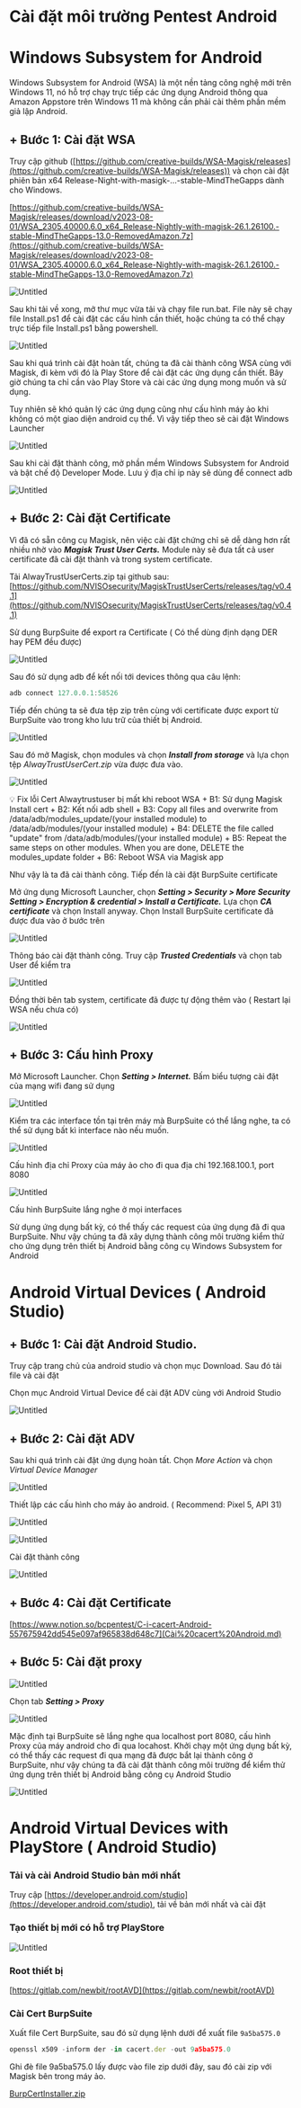 # Cài đặt môi trường Pentest Android

# Windows Subsystem for Android

Windows Subsystem for Android (WSA) là một nền tảng công nghệ mới trên Windows 11, nó hỗ trợ chạy trực tiếp các ứng dụng Android thông qua Amazon Appstore trên Windows 11 mà không cần phải cài thêm phần mềm giả lập Android.

## **+ Bước 1:** Cài đặt WSA

Truy cập github ([https://github.com/creative-builds/WSA-Magisk/releases](https://github.com/creative-builds/WSA-Magisk/releases)) và chọn cài đặt phiên bản x64 Release-Night-with-masigk-…-stable-MindTheGapps dành cho Windows.

[https://github.com/creative-builds/WSA-Magisk/releases/download/v2023-08-01/WSA_2305.40000.6.0_x64_Release-Nightly-with-magisk-26.1.26100.-stable-MindTheGapps-13.0-RemovedAmazon.7z](https://github.com/creative-builds/WSA-Magisk/releases/download/v2023-08-01/WSA_2305.40000.6.0_x64_Release-Nightly-with-magisk-26.1.26100.-stable-MindTheGapps-13.0-RemovedAmazon.7z)

![Untitled](Cài%20đặt%20môi%20trường%20Pentest%20Android/Untitled.png?raw=true)

Sau khi tải về xong, mở thư mục vừa tải và chạy file run.bat. File này sẽ chạy file Install.ps1 để cài đặt các cấu hình cần thiết, hoặc chúng ta có thể chạy trực tiếp file Install.ps1 bằng powershell.

![Untitled](Cài%20đặt%20môi%20trường%20Pentest%20Android/Untitled%201.png?raw=true)

Sau khi quá trình cài đặt hoàn tất, chúng ta đã cài thành công WSA cùng với Magisk, đi kèm với đó là Play Store để cài đặt các ứng dụng cần thiết. Bây giờ chúng ta chỉ cần vào Play Store và cài các ứng dụng mong muốn và sử dụng.

Tuy nhiên sẽ khó quản lý các ứng dụng cũng như cấu hình máy ảo khi không có một giao diện android cụ thể. Vì vậy tiếp theo sẽ cài đặt Windows Launcher

![Untitled](Cài%20đặt%20môi%20trường%20Pentest%20Android/Untitled%202.png?raw=true)

Sau khi cài đặt thành công, mở phần mềm Windows Subsystem for Android và bật chế độ Developer Mode. Lưu ý địa chỉ ip này sẽ dùng để connect adb

![Untitled](Cài%20đặt%20môi%20trường%20Pentest%20Android/Untitled%203.png?raw=true)

## **+ Bước 2:** Cài đặt Certificate

Vì đã có sẵn công cụ Magisk, nên việc cài đặt chứng chỉ sẽ dễ dàng hơn rất nhiều nhờ vào ***Magisk Trust User Certs.*** Module này sẽ đưa tất cả user certificate đã cài đặt thành và trong system certificate. 

Tải AlwayTrustUserCerts.zip tại github sau: [https://github.com/NVISOsecurity/MagiskTrustUserCerts/releases/tag/v0.4.1](https://github.com/NVISOsecurity/MagiskTrustUserCerts/releases/tag/v0.4.1)

Sử dụng BurpSuite để export ra Certificate ( Có thể dùng định dạng DER hay PEM đều được)

![Untitled](Cài%20đặt%20môi%20trường%20Pentest%20Android/Untitled%204.png?raw=true)

Sau đó sử dụng adb để kết nối tới devices thông qua câu lệnh:

```powershell
adb connect 127.0.0.1:58526
```

Tiếp đến chúng ta sẽ đưa tệp zip trên cùng với certificate được export từ BurpSuite vào trong kho lưu trữ của thiết bị Android.

![Untitled](Cài%20đặt%20môi%20trường%20Pentest%20Android/Untitled%205.png?raw=true)

Sau đó mở Magisk, chọn modules và chọn ***Install from storage*** và lựa chọn tệp *AlwayTrustUserCert.zip* vừa được đưa vào.

![Untitled](Cài%20đặt%20môi%20trường%20Pentest%20Android/Untitled%206.png?raw=true)

<aside>
💡 Fix lỗi Cert Alwaytrustuser bị mất khi reboot WSA
+ B1: Sử dụng Magisk Install cert
+ B2: Kết nối adb shell
+ B3: Copy all files and overwrite from /data/adb/modules_update/(your installed module) to /data/adb/modules/(your installed module)
+ B4: DELETE the file called "update" from /data/adb/modules/(your installed module)
+ B5:  Repeat the same steps on other modules. When you are done, DELETE the modules_update folder
+ B6: Reboot WSA via Magisk app

</aside>

Như vậy là ta đã cài thành công. Tiếp đến là cài đặt BurpSuite certificate

Mở ứng dụng Microsoft Launcher, chọn ***Setting > Security > More Security Setting > Encryption & credential > Install a Certificate.*** Lựa chọn ***CA certificate*** và chọn Install anyway. Chọn Install BurpSuite certificate đã được đưa vào ở bước trên

![Untitled](Cài%20đặt%20môi%20trường%20Pentest%20Android/Untitled%207.png?raw=true)

Thông báo cài đặt thành công. Truy cập ***Trusted Credentials*** và chọn tab User để kiểm tra

![Untitled](Cài%20đặt%20môi%20trường%20Pentest%20Android/Untitled%208.png?raw=true)

Đồng thời bên tab system, certificate đã được tự động thêm vào ( Restart lại WSA nếu chưa có)

![Untitled](Cài%20đặt%20môi%20trường%20Pentest%20Android/Untitled%209.png?raw=true)

## **+ Bước 3:** Cấu hình Proxy

Mở Microsoft Launcher. Chọn ***Setting > Internet.*** Bấm biểu tượng cài đặt của mạng wifi đang sử dụng

![Untitled](Cài%20đặt%20môi%20trường%20Pentest%20Android/Untitled%2010.png?raw=true)

Kiểm tra các interface tồn tại trên máy mà BurpSuite có thể lắng nghe, ta có thể sử dụng bất kì interface nào nếu muốn.

![Untitled](Cài%20đặt%20môi%20trường%20Pentest%20Android/Untitled%2011.png?raw=true)

Cấu hình địa chỉ Proxy của máy ảo cho đi qua địa chỉ 192.168.100.1, port 8080

![Untitled](Cài%20đặt%20môi%20trường%20Pentest%20Android/Untitled%2012.png?raw=true)

Cấu hình BurpSuite lắng nghe ở mọi interfaces

Sử dụng ứng dụng bất kỳ, có thể thấy các request của ứng dụng đã đi qua BurpSuite. Như vậy chúng ta đã xây dựng thành công môi trường kiểm thử cho ứng dụng trên thiết bị Android bằng công cụ Windows Subsystem for Android

# Android Virtual Devices ( Android Studio)

## + Bước 1: Cài đặt Android Studio.

Truy cập trang chủ của android studio và chọn mục Download. Sau đó tải file và cài đặt

Chọn mục Android Virtual Device để cài đặt ADV cùng với Android Studio

![Untitled](Cài%20đặt%20môi%20trường%20Pentest%20Android/Untitled%2013.png?raw=true)

## + Bước 2: Cài đặt ADV

Sau khi quá trình cài đặt ứng dụng hoàn tất. Chọn *More Action* và chọn *Virtual Device Manager* 

![Untitled](Cài%20đặt%20môi%20trường%20Pentest%20Android/Untitled%2014.png?raw=true)

Thiết lập các cấu hình cho máy ảo android. ( Recommend: Pixel 5, API 31)

![Untitled](Cài%20đặt%20môi%20trường%20Pentest%20Android/Untitled%2015.png?raw=true)

![Untitled](Cài%20đặt%20môi%20trường%20Pentest%20Android/Untitled%2016.png?raw=true)

Cài đặt thành công

![Untitled](Cài%20đặt%20môi%20trường%20Pentest%20Android/Untitled%2017.png?raw=true)

## **+ Bước 4:** Cài đặt Certificate

[https://www.notion.so/bcpentest/C-i-cacert-Android-557675942dd545e097af965838d648c7](Cài%20cacert%20Android.md)

## + Bước 5: Cài đặt proxy

![Untitled](Cài%20đặt%20môi%20trường%20Pentest%20Android/Untitled%2018.png?raw=true)

Chọn tab ***Setting > Proxy***

![Untitled](Cài%20đặt%20môi%20trường%20Pentest%20Android/Untitled%2019.png?raw=true)

Mặc định tại BurpSuite sẽ lắng nghe qua localhost port 8080, cấu hình Proxy của máy android cho đi qua locahost.
Khởi chạy một ứng dụng bất kỳ, có thể thấy các request đi qua mạng đã được bắt lại thành công ở BurpSuite, như vậy chúng ta đã cài đặt thành công môi trường để kiểm thử ứng dụng trên thiết bị Android bằng công cụ Android Studio

![Untitled](Cài%20đặt%20môi%20trường%20Pentest%20Android/Untitled%2020.png?raw=true)

# Android Virtual Devices with PlayStore ( Android Studio)

### Tải và cài Android Studio bản mới nhất

Truy cập [https://developer.android.com/studio](https://developer.android.com/studio), tải về bản mới nhất và cài đặt

### Tạo thiết bị mới có hỗ trợ PlayStore

![Untitled](Cài%20đặt%20môi%20trường%20Pentest%20Android/Untitled%2021.png?raw=true)

### Root thiết bị

[https://gitlab.com/newbit/rootAVD](https://gitlab.com/newbit/rootAVD)

### Cài Cert BurpSuite

Xuất file Cert BurpSuite, sau đó sử dụng lệnh dưới để xuất file `9a5ba575.0`

```jsx
openssl x509 -inform der -in cacert.der -out 9a5ba575.0
```

Ghi đè file 9a5ba575.0 lấy được vào file zip dưới đây, sau đó cài zip với Magisk bên trong máy ảo.

[BurpCertInstaller.zip](Cài%20đặt%20môi%20trường%20Pentest%20Android/BurpCertInstaller.zip?raw=true)